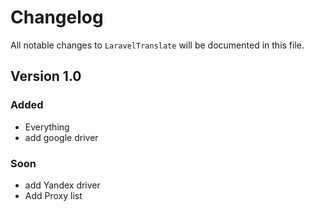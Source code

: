 # Changelog

All notable changes to `LaravelTranslate` will be documented in this file.

## Version 1.0

### Added
- Everything
- add google driver
### Soon
- add Yandex driver
- Add Proxy list
